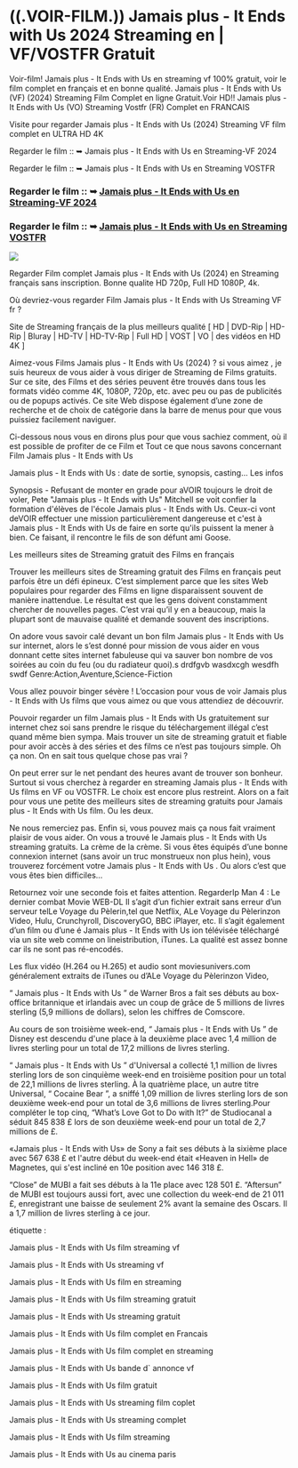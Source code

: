 # ((.VOIR-FILM.)) Jamais plus - It Ends with Us 2024 Streaming en | VF/VOSTFR Gratuit

Voir-film! Jamais plus - It Ends with Us en streaming vf 100% gratuit, voir le film complet en français et en bonne qualité. Jamais plus - It Ends with Us (VF) (2024) Streaming Film Complet en ligne Gratuit.Voir HD!! Jamais plus - It Ends with Us (VO) Streaming Vostfr (FR) Complet en FRANCAIS

Visite pour regarder Jamais plus - It Ends with Us (2024) Streaming VF film complet en ULTRA HD 4K

Regarder le film :: ➥ Jamais plus - It Ends with Us en Streaming-VF 2024

Regarder le film :: ➥ Jamais plus - It Ends with Us en Streaming VOSTFR

### Regarder le film :: ➥ [Jamais plus - It Ends with Us en Streaming-VF 2024](https://dmovie.fun/fr/movie/1079091/it-ends-with-usend?gthb)

### Regarder le film :: ➥ [Jamais plus - It Ends with Us en Streaming VOSTFR](https://dmovie.fun/fr/movie/1079091/it-ends-with-usend?gthb)

<p dir="auto"><a href="https://dmovie.fun/fr/movie/1079091/it-ends-with-usend?gthb" title="PLAYNOW" rel="nofollow"><img src="https://i.imgur.com/jhNGoEt.gif" style="max-width: 100%;"></a></p>

Regarder Film complet Jamais plus - It Ends with Us (2024) en Streaming français sans inscription. Bonne qualite HD 720p, Full HD 1080P, 4k.

Où devriez-vous regarder Film Jamais plus - It Ends with Us Streaming VF fr ?

Site de Streaming français de la plus meilleurs qualité [ HD | DVD-Rip | HD-Rip | Bluray | HD-TV | HD-TV-Rip | Full HD | VOST | VO | des vidéos en HD 4K ]

Aimez-vous Films Jamais plus - It Ends with Us (2024) ? si vous aimez , je suis heureux de vous aider à vous diriger de Streaming de Films gratuits. Sur ce site, des Films et des séries peuvent être trouvés dans tous les formats vidéo comme 4K, 1080P, 720p, etc. avec peu ou pas de publicités ou de popups activés. Ce site Web dispose également d’une zone de recherche et de choix de catégorie dans la barre de menus pour que vous puissiez facilement naviguer.

Ci-dessous nous vous en dirons plus pour que vous sachiez comment, où il est possible de profiter de ce Film et Tout ce que nous savons concernant Film Jamais plus - It Ends with Us

Jamais plus - It Ends with Us : date de sortie, synopsis, casting... Les infos

Synopsis - Refusant de monter en grade pour aVOIR toujours le droit de voler, Pete "Jamais plus - It Ends with Us" Mitchell se voit confier la formation d'élèves de l'école Jamais plus - It Ends with Us. Ceux-ci vont deVOIR effectuer une mission particulièrement dangereuse et c'est à Jamais plus - It Ends with Us de faire en sorte qu'ils puissent la mener à bien. Ce faisant, il rencontre le fils de son défunt ami Goose.

Les meilleurs sites de Streaming gratuit des Films en français

Trouver les meilleurs sites de Streaming gratuit des Films en français peut parfois être un défi épineux. C’est simplement parce que les sites Web populaires pour regarder des Films en ligne disparaissent souvent de manière inattendue. Le résultat est que les gens doivent constamment chercher de nouvelles pages. C’est vrai qu’il y en a beaucoup, mais la plupart sont de mauvaise qualité et demande souvent des inscriptions.

On adore vous savoir calé devant un bon film Jamais plus - It Ends with Us sur internet, alors le s’est donné pour mission de vous aider en vous donnant cette sites internet fabuleuse qui va sauver bon nombre de vos soirées au coin du feu (ou du radiateur quoi).s drdfgvb wasdxcgh wesdfh swdf Genre:Action,Aventure,Science-Fiction

Vous allez pouvoir binger sévère ! L’occasion pour vous de voir Jamais plus - It Ends with Us films que vous aimez ou que vous attendiez de découvrir.

Pouvoir regarder un film Jamais plus - It Ends with Us gratuitement sur internet chez soi sans prendre le risque du téléchargement illégal c’est quand même bien sympa. Mais trouver un site de streaming gratuit et fiable pour avoir accès à des séries et des films ce n’est pas toujours simple. Oh ça non. On en sait tous quelque chose pas vrai ?

On peut errer sur le net pendant des heures avant de trouver son bonheur. Surtout si vous cherchez à regarder en streaming Jamais plus - It Ends with Us films en VF ou VOSTFR. Le choix est encore plus restreint. Alors on a fait pour vous une petite des meilleurs sites de streaming gratuits pour Jamais plus - It Ends with Us film. Ou les deux.

Ne nous remerciez pas. Enfin si, vous pouvez mais ça nous fait vraiment plaisir de vous aider. On vous a trouvé le Jamais plus - It Ends with Us streaming gratuits. La crème de la crème. Si vous êtes équipés d’une bonne connexion internet (sans avoir un truc monstrueux non plus hein), vous trouverez forcément votre Jamais plus - It Ends with Us . Ou alors c’est que vous êtes bien difficiles…

Retournez voir une seconde fois et faites attention. RegarderIp Man 4 : Le dernier combat Movie WEB-DL Il s’agit d’un fichier extrait sans erreur d’un serveur telLe Voyage du Pèlerin,tel que Netflix, ALe Voyage du Pèlerinzon Video, Hulu, Crunchyroll, DiscoveryGO, BBC iPlayer, etc. Il s’agit également d’un film ou d’une é Jamais plus - It Ends with Us ion télévisée téléchargé via un site web comme on lineistribution, iTunes. La qualité est assez bonne car ils ne sont pas ré-encodés.

Les flux vidéo (H.264 ou H.265) et audio sont moviesunivers.com généralement extraits de iTunes ou d’ALe Voyage du Pèlerinzon Video,

“ Jamais plus - It Ends with Us ” de Warner Bros a fait ses débuts au box-office britannique et irlandais avec un coup de grâce de 5 millions de livres sterling (5,9 millions de dollars), selon les chiffres de Comscore.

Au cours de son troisième week-end, “ Jamais plus - It Ends with Us ” de Disney est descendu d'une place à la deuxième place avec 1,4 million de livres sterling pour un total de 17,2 millions de livres sterling.

“ Jamais plus - It Ends with Us ” d'Universal a collecté 1,1 million de livres sterling lors de son cinquième week-end en troisième position pour un total de 22,1 millions de livres sterling. À la quatrième place, un autre titre Universal, “ Cocaine Bear ”, a sniffé 1,09 million de livres sterling lors de son deuxième week-end pour un total de 3,6 millions de livres sterling.Pour compléter le top cinq, “What’s Love Got to Do with It?” de Studiocanal a séduit 845 838 £ lors de son deuxième week-end pour un total de 2,7 millions de £.

«Jamais plus - It Ends with Us» de Sony a fait ses débuts à la sixième place avec 567 638 £ et l'autre début du week-end était «Heaven in Hell» de Magnetes, qui s'est incliné en 10e position avec 146 318 £.

“Close” de MUBI a fait ses débuts à la 11e place avec 128 501 £. “Aftersun” de MUBI est toujours aussi fort, avec une collection du week-end de 21 011 £, enregistrant une baisse de seulement 2% avant la semaine des Oscars. Il a 1,7 million de livres sterling à ce jour.

étiquette :

Jamais plus - It Ends with Us film streaming vf

Jamais plus - It Ends with Us streaming vf

Jamais plus - It Ends with Us film en streaming

Jamais plus - It Ends with Us film streaming gratuit

Jamais plus - It Ends with Us streaming gratuit

Jamais plus - It Ends with Us film complet en Francais

Jamais plus - It Ends with Us film complet en streaming

Jamais plus - It Ends with Us bande d` annonce vf

Jamais plus - It Ends with Us film gratuit

Jamais plus - It Ends with Us streaming film coplet

Jamais plus - It Ends with Us streaming complet

Jamais plus - It Ends with Us film streaming

Jamais plus - It Ends with Us au cinema paris
